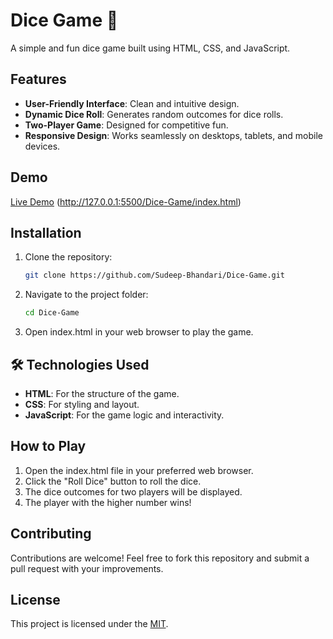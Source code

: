 # Dice Game 🎲

A simple and fun dice game built using HTML, CSS, and JavaScript.

## Features

- **User-Friendly Interface**: Clean and intuitive design.
- **Dynamic Dice Roll**: Generates random outcomes for dice rolls.
- **Two-Player Game**: Designed for competitive fun.
- **Responsive Design**: Works seamlessly on desktops, tablets, and mobile devices.

## Demo

[Live Demo](#) (http://127.0.0.1:5500/Dice-Game/index.html)

## Installation

1. Clone the repository:
   ```bash
   git clone https://github.com/Sudeep-Bhandari/Dice-Game.git
2. Navigate to the project folder:
   ```bash
   cd Dice-Game
3. Open index.html in your web browser to play the game.

## 🛠️ Technologies Used
- **HTML**: For the structure of the game.
- **CSS**: For styling and layout.
- **JavaScript**: For the game logic and interactivity.

## How to Play
1. Open the index.html file in your preferred web browser.
2. Click the "Roll Dice" button to roll the dice.
3. The dice outcomes for two players will be displayed.
4. The player with the higher number wins!

## Contributing
Contributions are welcome! Feel free to fork this repository and submit a pull request with your improvements.

## License
This project is licensed under the [MIT](https://choosealicense.com/licenses/mit/).

